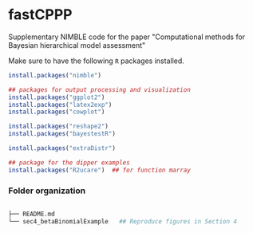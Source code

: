 # fastCPPP

Supplementary NIMBLE code for the paper "Computational methods for Bayesian hierarchical model assessment"



Make sure to have the following `R` packages installed.

```r
install.packages("nimble")

## packages for output processing and visualization
install.packages("ggplot2")
install.packages("latex2exp")
install.packages("cowplot")

install.packages("reshape2")
install.packages("bayestestR")

install.packages("extraDistr")

## package for the dipper examples
install.packages("R2ucare")  ## for function marray


```

### Folder organization


```bash

├── README.md
└── sec4_betaBinomialExample   ## Reproduce figures in Section 4

```